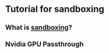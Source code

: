 # Tutorial for sandboxing

## What is [sandboxing](https://en.wikipedia.org/wiki/Sandbox_(computer_security))?

## Nvidia GPU Passthrough
